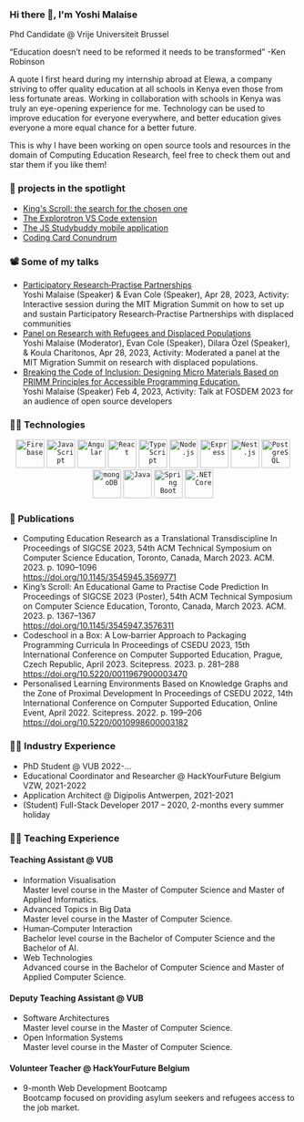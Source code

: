### Hi there 👋, I'm Yoshi Malaise
Phd Candidate @ Vrije Universiteit Brussel

“Education doesn’t need to be reformed it needs to be transformed” -Ken Robinson

A quote I first heard during my internship abroad at Elewa, a company striving to offer quality education at all schools in Kenya even those from less fortunate areas. Working in collaboration with schools in Kenya was truly an eye-opening experience for me. Technology can be used to improve education for everyone everywhere, and better education gives everyone a more equal chance for a better future. 

This is why I have been working on open source tools and resources in the domain of Computing Education Research, feel free to check them out and star them if you like them!

### 🔦 projects in the spotlight
- [King's Scroll: the search for the chosen one](https://kings-scroll.netlify.app)
- [The Explorotron VS Code extension](https://marketplace.visualstudio.com/items?itemName=YoshiMalaise.explorotron)
- [The JS Studybuddy mobile application](https://play.google.com/store/apps/details?id=be.ac.vub.wise.jsStudyBuddy)
- [Coding Card Conundrum](https://coding-card-conundrum.netlify.app/#/home)

### 📽️ Some of my talks
- [Participatory Research‐Practise Partnerships](https://www.youtube.com/watch?v=K_xilH9m0eY&list=PL6cp6kydiOXcS3y4_vumcYg6jJZQSHF8y&index=51)<br/>
Yoshi Malaise (Speaker) & Evan Cole (Speaker), Apr 28, 2023,
Activity: Interactive session during the MIT Migration Summit on
how to set up and sustain Participatory Research‐Practise
Partnerships with displaced communities
- [Panel on Research with Refugees and Displaced Populations](https://www.youtube.com/watch?v=_xziRXR1g00)<br/>
Yoshi Malaise (Moderator), Evan Cole (Speaker), Dilara Özel (Speaker),
& Koula Charitonos, Apr 28, 2023, Activity: Moderated a panel at the
MIT Migration Summit on research with displaced populations.
- [Breaking the Code of Inclusion: Designing Micro Materials Based on
PRIMM Principles for Accessible Programming Education.](https://archive.fosdem.org/2023/schedule/event/breaking_code_of_inclusion/)<br/>
Yoshi Malaise (Speaker) Feb 4, 2023, Activity: Talk at FOSDEM 2023
for an audience of open source developers

### 🧑‍💻 Technologies
<div align="center">
	<code><img width="50" src="https://user-images.githubusercontent.com/25181517/189716855-2c69ca7a-5149-4647-936d-780610911353.png" alt="Firebase" title="Firebase"/></code>
	<code><img width="50" src="https://user-images.githubusercontent.com/25181517/117447155-6a868a00-af3d-11eb-9cfe-245df15c9f3f.png" alt="JavaScript" title="JavaScript"/></code>
	<code><img width="50" src="https://user-images.githubusercontent.com/25181517/183890595-779a7e64-3f43-4634-bad2-eceef4e80268.png" alt="Angular" title="Angular"/></code>
	<code><img width="50" src="https://user-images.githubusercontent.com/25181517/183897015-94a058a6-b86e-4e42-a37f-bf92061753e5.png" alt="React" title="React"/></code>
	<code><img width="50" src="https://user-images.githubusercontent.com/25181517/183890598-19a0ac2d-e88a-4005-a8df-1ee36782fde1.png" alt="TypeScript" title="TypeScript"/></code>
	<code><img width="50" src="https://user-images.githubusercontent.com/25181517/183568594-85e280a7-0d7e-4d1a-9028-c8c2209e073c.png" alt="Node.js" title="Node.js"/></code>
	<code><img width="50" src="https://user-images.githubusercontent.com/25181517/183859966-a3462d8d-1bc7-4880-b353-e2cbed900ed6.png" alt="Express" title="Express"/></code>
	<code><img width="50" src="https://github.com/marwin1991/profile-technology-icons/assets/136815194/519bfaf3-c242-431e-a269-876979f05574" alt="Nest.js" title="Nest.js"/></code>
	<code><img width="50" src="https://user-images.githubusercontent.com/25181517/117208740-bfb78400-adf5-11eb-97bb-09072b6bedfc.png" alt="PostgreSQL" title="PostgreSQL"/></code>
	<code><img width="50" src="https://user-images.githubusercontent.com/25181517/182884177-d48a8579-2cd0-447a-b9a6-ffc7cb02560e.png" alt="mongoDB" title="mongoDB"/></code>
	<code><img width="50" src="https://user-images.githubusercontent.com/25181517/117201156-9a724800-adec-11eb-9a9d-3cd0f67da4bc.png" alt="Java" title="Java"/></code>
	<code><img width="50" src="https://user-images.githubusercontent.com/25181517/183891303-41f257f8-6b3d-487c-aa56-c497b880d0fb.png" alt="Spring Boot" title="Spring Boot"/></code>
	<code><img width="50" src="https://user-images.githubusercontent.com/25181517/121405754-b4f48f80-c95d-11eb-8893-fc325bde617f.png" alt=".NET Core" title=".NET Core"/></code>
</div>


### 📜 Publications
- Computing Education Research as a Translational Transdiscipline
In Proceedings of SIGCSE 2023, 54th ACM Technical Symposium on
Computer Science Education, Toronto, Canada, March 2023. ACM. 2023. p. 1090–1096 <br/> https://doi.org/10.1145/3545945.3569771
- King’s Scroll: An Educational Game to Practise Code Prediction
In Proceedings of SIGCSE 2023 (Poster), 54th ACM Technical
Symposium on Computer Science Education, Toronto, Canada, March 2023. ACM. 2023. p. 1367–1367 <br/> https://doi.org/10.1145/3545947.3576311
- Codeschool in a Box: A Low‐barrier Approach to Packaging Programming
Curricula In Proceedings of CSEDU 2023, 15th International Conference on
Computer Supported Education, Prague, Czech Republic, April 2023. Scitepress. 2023. p. 281–288 <br/> https://doi.org/10.5220/0011967900003470
- Personalised Learning Environments Based on Knowledge Graphs and the
Zone of Proximal Development
In Proceedings of CSEDU 2022, 14th International Conference on
Computer Supported Education, Online Event, April 2022. Scitepress. 2022. p. 199–206 <br/> https://doi.org/10.5220/0010998600003182

### 🧑‍🏭 Industry Experience
- PhD Student @ VUB 2022-...
- Educational Coordinator and Researcher @ HackYourFuture Belgium VZW, 2021-2022
- Application Architect @ Digipolis Antwerpen, 2021-2021
- (Student) Full-Stack Developer 2017 – 2020, 2-months every summer holiday


### 🧑‍🏫 Teaching Experience

#### Teaching Assistant @ VUB

- Information Visualisation <br/>
Master level course in the Master of Computer Science and Master
of Applied Informatics.
- Advanced Topics in Big Data <br/>
Master level course in the Master of Computer Science.
- Human‐Computer Interaction <br/>
Bachelor level course in the Bachelor of Computer Science and the
Bachelor of AI.
- Web Technologies <br/>
Advanced course in the Bachelor of Computer Science and Master of
Applied Computer Science.

#### Deputy Teaching Assistant @ VUB
- Software Architectures <br/>
Master level course in the Master of Computer Science.
- Open Information Systems <br/>
Master level course in the Master of Computer Science.

#### Volunteer Teacher @ HackYourFuture Belgium
- 9-month Web Development Bootcamp <br/> Bootcamp focused on providing asylum seekers and refugees access
to the job market.

<!--
**yoshimalaise/yoshimalaise** is a ✨ _special_ ✨ repository because its `README.md` (this file) appears on your GitHub profile.

Here are some ideas to get you started:

- 🔭 I’m currently working on ...
- 🌱 I’m currently learning ...
- 👯 I’m looking to collaborate on ...
- 🤔 I’m looking for help with ...
- 💬 Ask me about ...
- 📫 How to reach me: ...
- 😄 Pronouns: ...
- ⚡ Fun fact: ...
-->

